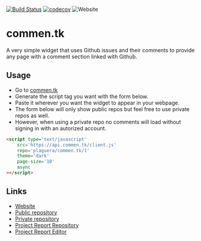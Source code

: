 [![Build Status](https://travis-ci.com/plaguera/commen.tk.svg?branch=master)](https://travis-ci.com/plaguera/commen.tk)
[![codecov](https://codecov.io/gh/plaguera/commen.tk/branch/master/graph/badge.svg)](https://codecov.io/gh/plaguera/commen.tk)
![Website](https://img.shields.io/website?url=https%3A%2F%2Fapi.commen.tk)

# commen.tk
A very simple widget that uses Github issues and their comments to provide any page with a comment section linked with Github.

## Usage
 * Go to [commen.tk](https://commen.tk/)
 * Generate the script tag you want with the form below.
 * Paste it wherever you want the widget to appear in your webpage.
 * The form below will only show public repos but feel free to use private repos as well.
 * However, when using a private repo no comments will load without signing in with an autorized account.

```html
<script type='text/javascript'
    src='https://api.commen.tk/client.js'
    repo='plaguera/commen.tk/1'
    theme='dark'
    page-size='10'
    async
></script>
```

## Links
 * [Website](https://commen.tk/)
 * [Public repository](https://github.com/plaguera/commen.tk)
 * [Private repository](https://github.com/ULL-ESIT-GRADOII-TFG/tfm-pedro-laguera-software)
 * [Project Report Repository](https://github.com/ULL-ESIT-GRADOII-TFG/tfm-pedro-laguera-memoria)
 * [Project Report Editor](https://www.overleaf.com/project/5e3bd35c017c9500019348e4)